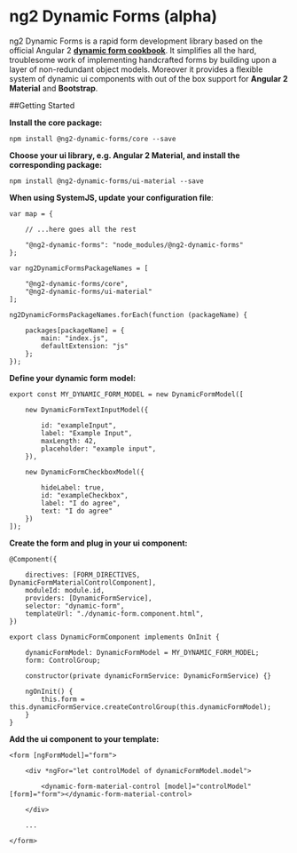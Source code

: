 # ng2 Dynamic Forms (alpha)

ng2 Dynamic Forms is a rapid form development library based on the official Angular 2
[**dynamic form cookbook**](https://angular.io/docs/ts/latest/cookbook/dynamic-form.html).
It simplifies all the hard, troublesome work of implementing handcrafted forms by building
upon a layer of non-redundant object models.
Moreover it provides a flexible system of dynamic ui components with out of the box support for
**Angular 2 Material** and **Bootstrap**.

##Getting Started

**Install the core package:**
```
npm install @ng2-dynamic-forms/core --save
```
**Choose your ui library, e.g. Angular 2 Material, and install the corresponding package:**
```
npm install @ng2-dynamic-forms/ui-material --save
```
**When using SystemJS, update your configuration file**:
```
var map = {

    // ...here goes all the rest

    "@ng2-dynamic-forms": "node_modules/@ng2-dynamic-forms"
};

var ng2DynamicFormsPackageNames = [

    "@ng2-dynamic-forms/core",
    "@ng2-dynamic-forms/ui-material"
];

ng2DynamicFormsPackageNames.forEach(function (packageName) {

    packages[packageName] = {
        main: "index.js",
        defaultExtension: "js"
    };
});
```

**Define your dynamic form model:**
```
export const MY_DYNAMIC_FORM_MODEL = new DynamicFormModel([

    new DynamicFormTextInputModel({

        id: "exampleInput",
        label: "Example Input",
        maxLength: 42,
        placeholder: "example input",
    }),

    new DynamicFormCheckboxModel({

        hideLabel: true,
        id: "exampleCheckbox",
        label: "I do agree",
        text: "I do agree"
    })
]);
```
**Create the form and plug in your ui component:**

```
@Component({

    directives: [FORM_DIRECTIVES, DynamicFormMaterialControlComponent],
    moduleId: module.id,
    providers: [DynamicFormService],
    selector: "dynamic-form",
    templateUrl: "./dynamic-form.component.html",
})

export class DynamicFormComponent implements OnInit {

    dynamicFormModel: DynamicFormModel = MY_DYNAMIC_FORM_MODEL;
    form: ControlGroup;

    constructor(private dynamicFormService: DynamicFormService) {}

    ngOnInit() {
        this.form = this.dynamicFormService.createControlGroup(this.dynamicFormModel);
    }
}
```

**Add the ui component to your template:**
```
<form [ngFormModel]="form">

    <div *ngFor="let controlModel of dynamicFormModel.model">

        <dynamic-form-material-control [model]="controlModel" [form]="form"></dynamic-form-material-control>

    </div>

    ...

</form>
```
